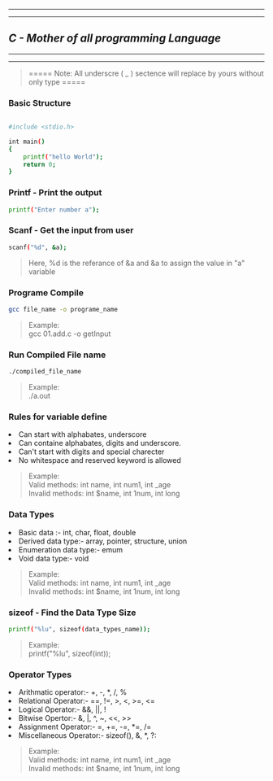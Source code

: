 <hr><hr>

## **_C - Mother of all programming Language_**

<hr><hr>

> ===== Note: All underscre ( \_ ) sectence will replace by yours without only type =====

### **Basic Structure**

```bash

#include <stdio.h>

int main()
{
    printf("hello World");
    return 0;
}

```

### **Printf - Print the output**

```bash
printf("Enter number a");
```

### **Scanf - Get the input from user**

```bash
scanf("%d", &a);
```

> Here, %d is the referance of &a and &a to assign the value in "a" variable

### **Programe Compile**

```bash
gcc file_name -o programe_name
```

> Example: <br> gcc 01.add.c -o getInput

### **Run Compiled File name**

```bash
./compiled_file_name
```

> Example: <br> ./a.out

### **Rules for variable define**

> <ol>

<li>Can start with alphabates, underscore</li>
<li>Can containe alphabates, digits and underscore.</li>
<li>Can't start with digits and special charecter</li>
<li>No whitespace and reserved keyword is allowed</li>
</ol>

> Example: <br> Valid methods: int name, int num1, int \_age <br> Invalid methods: int $name, int 1num, int long

### **Data Types**

> <ol>

<li>Basic data :- int, char, float, double</li>
<li>Derived data type:- array, pointer, structure, union</li>
<li>Enumeration data type:- emum</li>
<li>Void data type:- void</li>
</ol>

> Example: <br> Valid methods: int name, int num1, int \_age <br> Invalid methods: int $name, int 1num, int long

### **sizeof - Find the Data Type Size**

```bash
printf("%lu", sizeof(data_types_name));
```

> Example: <br> printf("%lu", sizeof(int));

### **Operator Types**

> <ol>

<li>Arithmatic operator:- +, -, *, /, % </li>
<li>Relational Operator:- ==, !=, >, <, >=, <=</li>
<li>Logical Operator:- &&, ||, !</li>
<li>Bitwise Opertor:- &, |, ^, ~, <<, >> </li>
<li>Assignment Operator:- =, +=, -=, *=, /=</li>
<li>Miscellaneous Operator:- sizeof(), &, *, ?:</li>
</ol>

> Example: <br> Valid methods: int name, int num1, int \_age <br> Invalid methods: int $name, int 1num, int long
